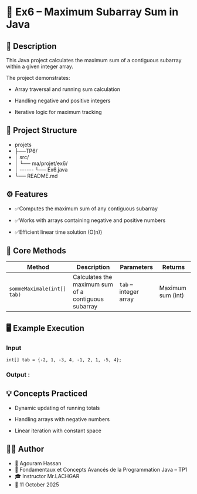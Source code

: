 
# 🧮 **Ex6 – Maximum Subarray Sum in Java**

## 📘 Description

This Java project calculates the maximum sum of a contiguous subarray within a given integer array.

The project demonstrates:


- Array traversal and running sum calculation

- Handling negative and positive integers

- Iterative logic for maximum tracking
## 📂 Project Structure
- projets
- ├──TP6/
- │  src/
- │   └── ma/projet/ex6/
- │ ------     └── Ex6.java
- └── README.md

## ⚙️ Features

- ✅Computes the maximum sum of any contiguous subarray

- ✅Works with arrays containing negative and positive numbers

- ✅Efficient linear time solution (O(n))

## 🧠 Core Methods
| Method                     | Description                                         | Parameters            | Returns           |
| -------------------------- | --------------------------------------------------- | --------------------- | ----------------- |
| `sommeMaximale(int[] tab)` | Calculates the maximum sum of a contiguous subarray | `tab` – integer array | Maximum sum (int) |


## 🖥️ Example Execution

### Input 
``` 
int[] tab = {-2, 1, -3, 4, -1, 2, 1, -5, 4};
```
### Output :

## 💡 Concepts Practiced

- Dynamic updating of running totals

- Handling arrays with negative numbers

- Linear iteration with constant space
## 🧑‍💻 Author

- 👤 Agouram Hassan
- 🏫 Fondamentaux et Concepts Avancés de la Programmation Java – TP1
- 🎓 Instructor	Mr.LACHGAR
- 📅 11	October 2025

